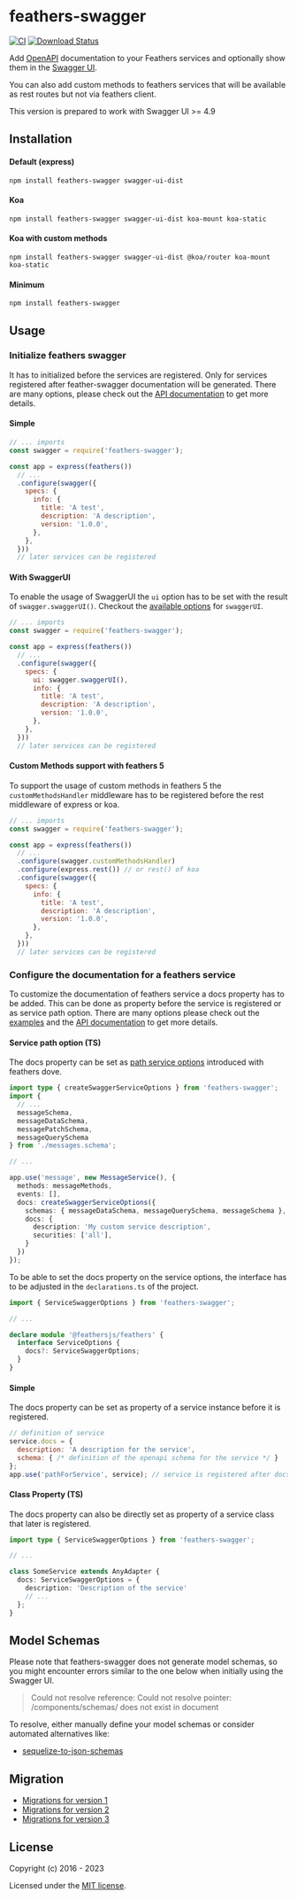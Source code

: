 # feathers-swagger

[![CI](https://github.com/feathersjs-ecosystem/feathers-swagger/actions/workflows/ci.yaml/badge.svg)](https://github.com/feathersjs-ecosystem/feathers-swagger/actions/workflows/ci.yaml)
[![Download Status](https://img.shields.io/npm/dm/feathers-swagger.svg?style=flat-square)](https://www.npmjs.com/package/feathers-swagger)

Add [OpenAPI](https://swagger.io/resources/open-api/) documentation to your Feathers services and optionally show them in the [Swagger UI](https://swagger.io/tools/swagger-ui/).

You can also add custom methods to feathers services that will be available as rest routes but not via feathers client. 

This version is prepared to work with Swagger UI >= 4.9

## Installation

<!-- tabs:start -->

#### **Default (express)**

```shell
npm install feathers-swagger swagger-ui-dist
```

#### **Koa**

```shell
npm install feathers-swagger swagger-ui-dist koa-mount koa-static
```

#### **Koa with custom methods**

```shell
npm install feathers-swagger swagger-ui-dist @koa/router koa-mount koa-static
```

#### **Minimum**

```shell
npm install feathers-swagger
```

<!-- tabs:end -->

## Usage

### Initialize feathers swagger

It has to initialized before the services are registered.
Only for services registered after feather-swagger documentation will be generated.
There are many options, please check out the [API documentation](api.md#swaggeroptions) to get more details.

<!-- tabs:start -->

#### **Simple**

```js
// ... imports
const swagger = require('feathers-swagger');

const app = express(feathers())
  // ...
  .configure(swagger({
    specs: {
      info: {
        title: 'A test',
        description: 'A description',
        version: '1.0.0',
      },
    },
  }))
  // later services can be registered
```

#### **With SwaggerUI**

To enable the usage of SwaggerUI the `ui` option has to be set with the result of `swagger.swaggerUI()`. Checkout the [available options](api.md#swaggerswaggeruioptions) for `swaggerUI`. 

```js
// ... imports
const swagger = require('feathers-swagger');

const app = express(feathers())
  // ...
  .configure(swagger({
    specs: {
      ui: swagger.swaggerUI(),
      info: {
        title: 'A test',
        description: 'A description',
        version: '1.0.0',
      },
    },
  }))
  // later services can be registered
```

#### **Custom Methods support with feathers 5**

To support the usage of custom methods in feathers 5 the `customMethodsHandler` middleware has to be registered before the rest middleware of express or koa.

```js
// ... imports
const swagger = require('feathers-swagger');

const app = express(feathers())
  // ...
  .configure(swagger.customMethodsHandler)
  .configure(express.rest()) // or rest() of koa
  .configure(swagger({
    specs: {
      info: {
        title: 'A test',
        description: 'A description',
        version: '1.0.0',
      },
    },
  }))
  // later services can be registered
```

<!-- tabs:end -->

### Configure the documentation for a feathers service

To customize the documentation of feathers service a docs property has to be added. This can be done as property before the service is registered or as service path option.
There are many options please check out the [examples](examples/index.md) and the [API documentation](api.md#servicedocs) to get more details.

<!-- tabs:start -->

#### **Service path option (TS)**
The docs property can be set as [path service options](https://dove.feathersjs.com/api/application.html#use-path-service-options) introduced with feathers dove. 

```typescript
import type { createSwaggerServiceOptions } from 'feathers-swagger';
import {
  // ...
  messageSchema,
  messageDataSchema,
  messagePatchSchema,
  messageQuerySchema
} from './messages.schema';

// ...

app.use('message', new MessageService(), {
  methods: messageMethods,
  events: [],
  docs: createSwaggerServiceOptions({
    schemas: { messageDataSchema, messageQuerySchema, messageSchema },
    docs: { 
      description: 'My custom service description',
      securities: ['all'],
    }
  })
});
```

To be able to set the docs property on the service options, the interface has to be adjusted in the `declarations.ts` of the project.

```typescript
import { ServiceSwaggerOptions } from 'feathers-swagger';

// ...

declare module '@feathersjs/feathers' {
  interface ServiceOptions {
    docs?: ServiceSwaggerOptions;
  }
}
```

#### **Simple**
The docs property can be set as property of a service instance before it is registered.


```js
// definition of service
service.docs = {
  description: 'A description for the service',
  schema: { /* definition of the openapi schema for the service */ }
};
app.use('pathForService', service); // service is registered after docs property has been set
```

#### **Class Property (TS)**
The docs property can also be directly set as property of a service class that later is registered.

```typescript
import type { ServiceSwaggerOptions } from 'feathers-swagger';

// ...

class SomeService extends AnyAdapter {
  docs: ServiceSwaggerOptions = {
    description: 'Description of the service'
    // ...
  };
}
```

<!-- tabs:end -->

## Model Schemas

Please note that feathers-swagger does not generate model schemas, so you might
encounter errors similar to the one below when initially using the Swagger UI.

> Could not resolve reference: Could not resolve pointer: /components/schemas/<some-model> does not exist in document

To resolve, either manually define your model schemas or consider automated alternatives like:

- [sequelize-to-json-schemas](https://github.com/alt3/sequelize-to-json-schemas)

## Migration

* [Migrations for version 1](migrations/MIGRATIONS_v1.md)
* [Migrations for version 2](migrations/MIGRATIONS_v2.md)
* [Migrations for version 3](migrations/MIGRATIONS_v3.md)

## License

Copyright (c) 2016 - 2023

Licensed under the [MIT license](LICENSE).
